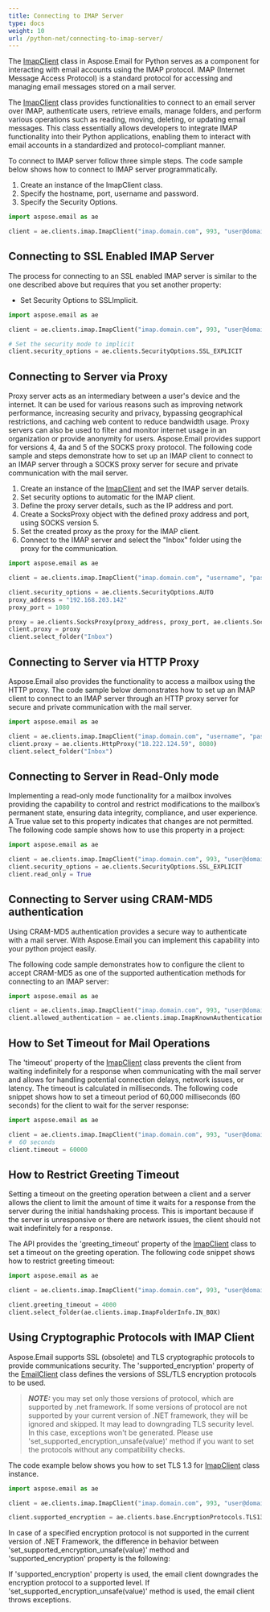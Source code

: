 ```yaml
---
title: Connecting to IMAP Server
type: docs
weight: 10
url: /python-net/connecting-to-imap-server/
---
```


The [ImapClient](https://reference.aspose.com/email/python-net/aspose.email.clients.imap/imapclient/#imapclient-class) class in Aspose.Email for Python serves as a component for interacting with email accounts using the IMAP protocol. IMAP (Internet Message Access Protocol) is a standard protocol for accessing and managing email messages stored on a mail server.

The [ImapClient](https://reference.aspose.com/email/python-net/aspose.email.clients.imap/imapclient/#imapclient-class) class provides functionalities to connect to an email server over IMAP, authenticate users, retrieve emails, manage folders, and perform various operations such as reading, moving, deleting, or updating email messages. This class essentially allows developers to integrate IMAP functionality into their Python applications, enabling them to interact with email accounts in a standardized and protocol-compliant manner.

To connect to IMAP server follow three simple steps. The code sample below shows how to connect to IMAP server programmatically.

1. Create an instance of the ImapClient class.
2. Specify the hostname, port, username and password.
3. Specify the Security Options.

```py
import aspose.email as ae

client = ae.clients.imap.ImapClient("imap.domain.com", 993, "user@domain.com", "pwd")
```
## **Connecting to SSL Enabled IMAP Server**

The process for connecting to an SSL enabled IMAP server is similar to the one described above but requires that you set another property:

- Set Security Options to SSLImplicit.

```py
import aspose.email as ae

client = ae.clients.imap.ImapClient("imap.domain.com", 993, "user@domain.com", "pwd")

# Set the security mode to implicit
client.security_options = ae.clients.SecurityOptions.SSL_EXPLICIT
```
## **Connecting to Server via Proxy**

Proxy server acts as an intermediary between a user's device and the internet. It can be used for various reasons such as improving network performance, increasing security and privacy, bypassing geographical restrictions, and caching web content to reduce bandwidth usage. Proxy servers can also be used to filter and monitor internet usage in an organization or provide anonymity for users. Aspose.Email provides support for versions 4, 4a and 5 of the SOCKS proxy protocol. The following code sample and steps demonstrate how to set up an IMAP client to connect to an IMAP server through a SOCKS proxy server for secure and private communication with the mail server.

1. Create an instance of the [ImapClient](https://reference.aspose.com/email/python-net/aspose.email.clients.imap/imapclient/#imapclient-class) and set the IMAP server details.
2. Set security options to automatic for the IMAP client.
3. Define the proxy server details, such as the IP address and port.
4. Create a SocksProxy object with the defined proxy address and port, using SOCKS version 5.
5. Set the created proxy as the proxy for the IMAP client.
6. Connect to the IMAP server and select the "Inbox" folder using the proxy for the communication.

```py
import aspose.email as ae

client = ae.clients.imap.ImapClient("imap.domain.com", "username", "password")

client.security_options = ae.clients.SecurityOptions.AUTO
proxy_address = "192.168.203.142"
proxy_port = 1080

proxy = ae.clients.SocksProxy(proxy_address, proxy_port, ae.clients.SocksVersion.SOCKS_V5)
client.proxy = proxy
client.select_folder("Inbox")
```
## **Connecting to Server via HTTP Proxy**

Aspose.Email also provides the functionality to access a mailbox using the HTTP proxy. The code sample below demonstrates how to set up an IMAP client to connect to an IMAP server through an HTTP proxy server for secure and private communication with the mail server.

```py
import aspose.email as ae

client = ae.clients.imap.ImapClient("imap.domain.com", "username", "password")
client.proxy = ae.clients.HttpProxy("18.222.124.59", 8080)
client.select_folder("Inbox")
```
## **Connecting to Server in Read-Only mode**

Implementing a read-only mode functionality for a mailbox involves providing the capability to control and restrict modifications to the mailbox’s permanent state, ensuring data integrity, compliance, and user experience. A True value set to this property indicates that changes are not permitted. The following code sample shows how to use this property in a project:

```py
import aspose.email as ae

client = ae.clients.imap.ImapClient("imap.domain.com", 993, "user@domain.com", "pwd")
client.security_options = ae.clients.SecurityOptions.SSL_EXPLICIT
client.read_only = True
```
## **Connecting to Server using CRAM-MD5 authentication**

Using CRAM-MD5 authentication provides a secure way to authenticate with a mail server. With Aspose.Email you can implement this capability into your python project easily.

The following code sample demonstrates how to configure the client to accept CRAM-MD5 as one of the supported authentication methods for connecting to an IMAP server:

```py
import aspose.email as ae

client = ae.clients.imap.ImapClient("imap.domain.com", 993, "user@domain.com", "pwd")
client.allowed_authentication = ae.clients.imap.ImapKnownAuthenticationType.CRAM_MD5
```
## **How to Set Timeout for Mail Operations**

The 'timeout' property of the [ImapClient](https://reference.aspose.com/email/python-net/aspose.email.clients.imap/imapclient/#imapclient-class) class prevents the client from waiting indefinitely for a response when communicating with the mail server and allows for handling potential connection delays, network issues, or latency. The timeout is calculated in milliseconds. The following code snippet shows how to set a timeout period of 60,000 milliseconds (60 seconds) for the client to wait for the server response:

```py
import aspose.email as ae

client = ae.clients.imap.ImapClient("imap.domain.com", 993, "user@domain.com", "pwd", ae.clients.SecurityOptions.SSL_IMPLICIT)
#  60 seconds
client.timeout = 60000
```
## **How to Restrict Greeting Timeout**

Setting a timeout on the greeting operation between a client and a server allows the client to limit the amount of time it waits for a response from the server during the initial handshaking process. This is important because if the server is unresponsive or there are network issues, the client should not wait indefinitely for a response.

The API provides the 'greeting_timeout' property of the [ImapClient](https://reference.aspose.com/email/python-net/aspose.email.clients.imap/imapclient/#imapclient-class) class to set a timeout on the greeting operation. The following code snippet shows how to restrict greeting timeout:  

```py
import aspose.email as ae

client = ae.clients.imap.ImapClient("imap.domain.com", 993, "user@domain.com", "pwd")

client.greeting_timeout = 4000
client.select_folder(ae.clients.imap.ImapFolderInfo.IN_BOX)
```
## **Using Cryptographic Protocols with IMAP Client**

Aspose.Email supports SSL (obsolete) and TLS cryptographic protocols to provide communications security. The 'supported_encryption' property of the [EmailClient](https://reference.aspose.com/email/python-net/aspose.email.clients/emailclient/#emailclient-class) class defines the versions of SSL/TLS encryption protocols to be used.

> **_NOTE:_** you may set only those versions of protocol, which are supported by .net framework. If some versions of protocol are not supported by your current version of .NET framework, they will be ignored and skipped. It may lead to downgrading TLS security level. In this case, exceptions won't be generated. Please use 'set_supported_encryption_unsafe(value)' method if you want to set the protocols without any compatibility checks.

The code example below shows you how to set TLS 1.3 for [ImapClient](https://reference.aspose.com/email/python-net/aspose.email.clients.imap/imapclient/#imapclient-class) class instance.

```py
import aspose.email as ae

client = ae.clients.imap.ImapClient("imap.domain.com", 993, "user@domain.com", "pwd", ae.clients.SecurityOptions.SSL_IMPLICIT)

client.supported_encryption = ae.clients.base.EncryptionProtocols.TLS13
```
In case of a specified encryption protocol is not supported in the current version of .NET Framework, the difference in behavior between 'set_supported_encryption_unsafe(value)' method and 'supported_encryption' property is the following:

If 'supported_encryption' property is used, the email client downgrades the encryption protocol to a supported level.
If 'set_supported_encryption_unsafe(value)' method is used, the email client throws exceptions.